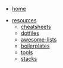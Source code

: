 <!-- docs/_sidebar.md -->

<ul>
  <li><a href="https://jeanmgirard.github.io/docs" target="_self" rel="noopener">home</a></li>
</ul>


* [resources](/)
  * [cheatsheets](/cheatsheets/README.md)
  * [dotfiles](/dotfiles/README.md)
  * [awesome-lists](/awesome-lists/README.md)
  * [boilerplates](/boilerplates/README.md)
  * [tools](/tools/README.md)
  * [stacks](/stacks/README.md)
